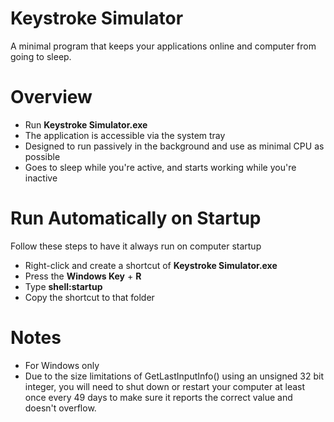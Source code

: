 Keystroke Simulator
===================

A minimal program that keeps your applications online and computer from going to sleep.

Overview
========

- Run **Keystroke Simulator.exe**
- The application is accessible via the system tray
- Designed to run passively in the background and use as minimal CPU as possible
- Goes to sleep while you're active, and starts working while you're inactive

Run Automatically on Startup
============================

Follow these steps to have it always run on computer startup

- Right-click and create a shortcut of **Keystroke Simulator.exe**
- Press the **Windows Key** + **R**
- Type **shell:startup**
- Copy the shortcut to that folder

Notes
=====

- For Windows only
- Due to the size limitations of GetLastInputInfo() using an unsigned 32 bit integer, you will need to shut down or restart your computer at least once every 49 days to make sure it reports the correct value and doesn't overflow.